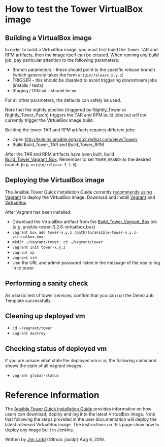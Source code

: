 # How to test the Tower VirtualBox image

## Building a VirtualBox image

In order to build a VirtualBox image, you must first build the Tower TAR and RPM artifacts, then the image itself can be created. When running any build job, pay particular attention to the following parameters:

* Branch parameters - these should point to the specific release branch (which generally takes the form `origin/release_x.y.z`)
* TRIGGER - this should be disabled to avoid triggering downstream jobs (installs / tests)
* Staging / Official - should be `no`

For all other parameters, the defaults can safely be used.

Note that the nightly pipeline (triggered by Nightly_Tower or Nightly_Tower_Patch) triggers the TAR and RPM build jobs but _will not_ currently trigger the VirtualBox image build.

Building the tower TAR and RPM artifacts requires different jobs:

* Open http://jenkins.ansible.eng.rdu2.redhat.com/view/Tower/
* Build Build_Tower_TAR and Build_Tower_RPM

After the TAR and RPM artifacts have been built, build [Build_Tower_Vagrant_Box](http://jenkins.ansible.eng.rdu2.redhat.com/view/Tower/job/Build_Tower_Vagrant_Box/). Remember to set `TOWER_BRANCH` to the desired branch (e.g. `origin/release_3.2.6`).

## Deploying the VirtualBox image

The Ansible Tower Quick Installation Guide currently [recommends using Vagrant](https://docs.ansible.com/ansible-tower/latest/html/quickinstall/download_tower.html#vagrant) to deploy the VirtualBox image. Download and install [Vagrant](https://www.vagrantup.com/intro/getting-started/install.html) and [VirtualBox](https://www.virtualbox.org/).

After Vagrant has been installed:

* Download the VirtualBox artifact from the [Build_Tower_Vagrant_Box](http://jenkins.ansible.eng.rdu2.redhat.com/view/Tower/job/Build_Tower_Vagrant_Box/) job (e.g. ansible-tower-3.2.6-virtualbox.box)
* `vagrant box add tower-x.y.z /path/to/ansible-tower-x.y.z-virtualbox.box`
* `mkdir ~/Vagrant/tower; cd ~/Vagrant/tower`
* `vagrant init tower-x.y.z`
* `vagrant up`
* `vagrant ssh`
* Use the URL and admin password listed in the message of the day to log in to tower

## Performing a sanity check

As a basic test of tower services, confirm that you can run the Demo Job Template successfully.

## Cleaning up deployed vm

* `cd ~/Vagrant/tower`
* `vagrant destroy`

## Checking status of deployed vm

If you are unsure what state the deployed vm is in, the following command shows the state of all Vagrant images:

* `vagrant global-status`

# Reference Information

The [Ansible Tower Quick Installation Guide](https://docs.ansible.com/ansible-tower/latest/html/quickinstall/download_tower.html#vagrant) provides information on how users can download, deploy and log into the latest VirtualBox image. Note that following the steps provided in the user documentation will deploy the latest _released_ VirtualBox image. The instructions on this page show how to deploy any image built in Jenkins.

Written by [Jim Ladd](mailto:jladd@redhat.com) (Github: jladdjr) Aug 8, 2018.

